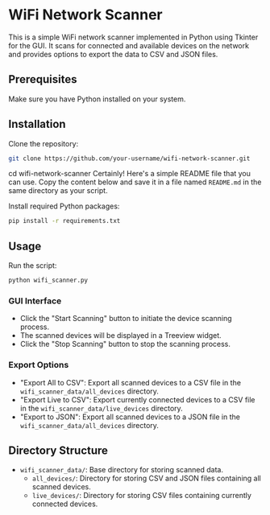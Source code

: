 # WiFi Network Scanner

This is a simple WiFi network scanner implemented in Python using Tkinter for the GUI. It scans for connected and available devices on the network and provides options to export the data to CSV and JSON files.

## Prerequisites

Make sure you have Python installed on your system.

## Installation

Clone the repository:

```bash
git clone https://github.com/your-username/wifi-network-scanner.git
```
cd wifi-network-scanner
Certainly! Here's a simple README file that you can use. Copy the content below and save it in a file named `README.md` in the same directory as your script.

Install required Python packages:

```bash
pip install -r requirements.txt
```

## Usage

Run the script:

```bash
python wifi_scanner.py
```

### GUI Interface

- Click the "Start Scanning" button to initiate the device scanning process.
- The scanned devices will be displayed in a Treeview widget.
- Click the "Stop Scanning" button to stop the scanning process.

### Export Options

- "Export All to CSV": Export all scanned devices to a CSV file in the `wifi_scanner_data/all_devices` directory.
- "Export Live to CSV": Export currently connected devices to a CSV file in the `wifi_scanner_data/live_devices` directory.
- "Export to JSON": Export all scanned devices to a JSON file in the `wifi_scanner_data/all_devices` directory.

## Directory Structure

- `wifi_scanner_data/`: Base directory for storing scanned data.
  - `all_devices/`: Directory for storing CSV and JSON files containing all scanned devices.
  - `live_devices/`: Directory for storing CSV files containing currently connected devices.

